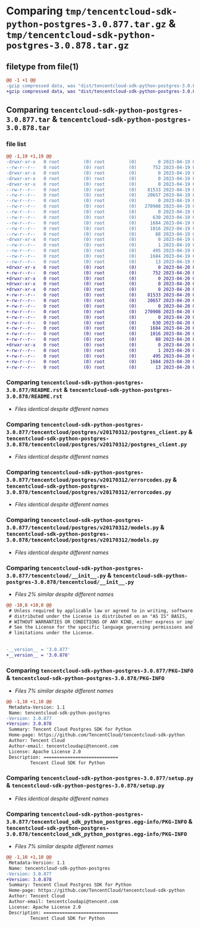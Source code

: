 # Comparing `tmp/tencentcloud-sdk-python-postgres-3.0.877.tar.gz` & `tmp/tencentcloud-sdk-python-postgres-3.0.878.tar.gz`

## filetype from file(1)

```diff
@@ -1 +1 @@
-gzip compressed data, was "dist/tencentcloud-sdk-python-postgres-3.0.877.tar", last modified: Wed Apr 19 09:26:11 2023, max compression
+gzip compressed data, was "dist/tencentcloud-sdk-python-postgres-3.0.878.tar", last modified: Thu Apr 20 00:39:23 2023, max compression
```

## Comparing `tencentcloud-sdk-python-postgres-3.0.877.tar` & `tencentcloud-sdk-python-postgres-3.0.878.tar`

### file list

```diff
@@ -1,19 +1,19 @@
-drwxr-xr-x   0 root         (0) root         (0)        0 2023-04-19 09:26:11.000000 tencentcloud-sdk-python-postgres-3.0.877/
--rw-r--r--   0 root         (0) root         (0)      752 2023-04-19 09:26:11.000000 tencentcloud-sdk-python-postgres-3.0.877/README.rst
-drwxr-xr-x   0 root         (0) root         (0)        0 2023-04-19 09:26:11.000000 tencentcloud-sdk-python-postgres-3.0.877/tencentcloud/
-drwxr-xr-x   0 root         (0) root         (0)        0 2023-04-19 09:26:11.000000 tencentcloud-sdk-python-postgres-3.0.877/tencentcloud/postgres/
-drwxr-xr-x   0 root         (0) root         (0)        0 2023-04-19 09:26:11.000000 tencentcloud-sdk-python-postgres-3.0.877/tencentcloud/postgres/v20170312/
--rw-r--r--   0 root         (0) root         (0)    81533 2023-04-19 09:26:11.000000 tencentcloud-sdk-python-postgres-3.0.877/tencentcloud/postgres/v20170312/postgres_client.py
--rw-r--r--   0 root         (0) root         (0)    20657 2023-04-19 09:26:11.000000 tencentcloud-sdk-python-postgres-3.0.877/tencentcloud/postgres/v20170312/errorcodes.py
--rw-r--r--   0 root         (0) root         (0)        0 2023-04-19 09:26:11.000000 tencentcloud-sdk-python-postgres-3.0.877/tencentcloud/postgres/v20170312/__init__.py
--rw-r--r--   0 root         (0) root         (0)   270908 2023-04-19 09:26:11.000000 tencentcloud-sdk-python-postgres-3.0.877/tencentcloud/postgres/v20170312/models.py
--rw-r--r--   0 root         (0) root         (0)        0 2023-04-19 09:26:11.000000 tencentcloud-sdk-python-postgres-3.0.877/tencentcloud/postgres/__init__.py
--rw-r--r--   0 root         (0) root         (0)      630 2023-04-19 09:26:11.000000 tencentcloud-sdk-python-postgres-3.0.877/tencentcloud/__init__.py
--rw-r--r--   0 root         (0) root         (0)     1684 2023-04-19 09:26:11.000000 tencentcloud-sdk-python-postgres-3.0.877/PKG-INFO
--rw-r--r--   0 root         (0) root         (0)     1016 2023-04-19 09:26:11.000000 tencentcloud-sdk-python-postgres-3.0.877/setup.py
--rw-r--r--   0 root         (0) root         (0)       88 2023-04-19 09:26:11.000000 tencentcloud-sdk-python-postgres-3.0.877/setup.cfg
-drwxr-xr-x   0 root         (0) root         (0)        0 2023-04-19 09:26:11.000000 tencentcloud-sdk-python-postgres-3.0.877/tencentcloud_sdk_python_postgres.egg-info/
--rw-r--r--   0 root         (0) root         (0)        1 2023-04-19 09:26:11.000000 tencentcloud-sdk-python-postgres-3.0.877/tencentcloud_sdk_python_postgres.egg-info/dependency_links.txt
--rw-r--r--   0 root         (0) root         (0)      495 2023-04-19 09:26:11.000000 tencentcloud-sdk-python-postgres-3.0.877/tencentcloud_sdk_python_postgres.egg-info/SOURCES.txt
--rw-r--r--   0 root         (0) root         (0)     1684 2023-04-19 09:26:11.000000 tencentcloud-sdk-python-postgres-3.0.877/tencentcloud_sdk_python_postgres.egg-info/PKG-INFO
--rw-r--r--   0 root         (0) root         (0)       13 2023-04-19 09:26:11.000000 tencentcloud-sdk-python-postgres-3.0.877/tencentcloud_sdk_python_postgres.egg-info/top_level.txt
+drwxr-xr-x   0 root         (0) root         (0)        0 2023-04-20 00:39:23.000000 tencentcloud-sdk-python-postgres-3.0.878/
+-rw-r--r--   0 root         (0) root         (0)      752 2023-04-20 00:39:23.000000 tencentcloud-sdk-python-postgres-3.0.878/README.rst
+drwxr-xr-x   0 root         (0) root         (0)        0 2023-04-20 00:39:23.000000 tencentcloud-sdk-python-postgres-3.0.878/tencentcloud/
+drwxr-xr-x   0 root         (0) root         (0)        0 2023-04-20 00:39:23.000000 tencentcloud-sdk-python-postgres-3.0.878/tencentcloud/postgres/
+drwxr-xr-x   0 root         (0) root         (0)        0 2023-04-20 00:39:23.000000 tencentcloud-sdk-python-postgres-3.0.878/tencentcloud/postgres/v20170312/
+-rw-r--r--   0 root         (0) root         (0)    81533 2023-04-20 00:39:23.000000 tencentcloud-sdk-python-postgres-3.0.878/tencentcloud/postgres/v20170312/postgres_client.py
+-rw-r--r--   0 root         (0) root         (0)    20657 2023-04-20 00:39:23.000000 tencentcloud-sdk-python-postgres-3.0.878/tencentcloud/postgres/v20170312/errorcodes.py
+-rw-r--r--   0 root         (0) root         (0)        0 2023-04-20 00:39:23.000000 tencentcloud-sdk-python-postgres-3.0.878/tencentcloud/postgres/v20170312/__init__.py
+-rw-r--r--   0 root         (0) root         (0)   270908 2023-04-20 00:39:23.000000 tencentcloud-sdk-python-postgres-3.0.878/tencentcloud/postgres/v20170312/models.py
+-rw-r--r--   0 root         (0) root         (0)        0 2023-04-20 00:39:23.000000 tencentcloud-sdk-python-postgres-3.0.878/tencentcloud/postgres/__init__.py
+-rw-r--r--   0 root         (0) root         (0)      630 2023-04-20 00:39:23.000000 tencentcloud-sdk-python-postgres-3.0.878/tencentcloud/__init__.py
+-rw-r--r--   0 root         (0) root         (0)     1684 2023-04-20 00:39:23.000000 tencentcloud-sdk-python-postgres-3.0.878/PKG-INFO
+-rw-r--r--   0 root         (0) root         (0)     1016 2023-04-20 00:39:23.000000 tencentcloud-sdk-python-postgres-3.0.878/setup.py
+-rw-r--r--   0 root         (0) root         (0)       88 2023-04-20 00:39:23.000000 tencentcloud-sdk-python-postgres-3.0.878/setup.cfg
+drwxr-xr-x   0 root         (0) root         (0)        0 2023-04-20 00:39:23.000000 tencentcloud-sdk-python-postgres-3.0.878/tencentcloud_sdk_python_postgres.egg-info/
+-rw-r--r--   0 root         (0) root         (0)        1 2023-04-20 00:39:23.000000 tencentcloud-sdk-python-postgres-3.0.878/tencentcloud_sdk_python_postgres.egg-info/dependency_links.txt
+-rw-r--r--   0 root         (0) root         (0)      495 2023-04-20 00:39:23.000000 tencentcloud-sdk-python-postgres-3.0.878/tencentcloud_sdk_python_postgres.egg-info/SOURCES.txt
+-rw-r--r--   0 root         (0) root         (0)     1684 2023-04-20 00:39:23.000000 tencentcloud-sdk-python-postgres-3.0.878/tencentcloud_sdk_python_postgres.egg-info/PKG-INFO
+-rw-r--r--   0 root         (0) root         (0)       13 2023-04-20 00:39:23.000000 tencentcloud-sdk-python-postgres-3.0.878/tencentcloud_sdk_python_postgres.egg-info/top_level.txt
```

### Comparing `tencentcloud-sdk-python-postgres-3.0.877/README.rst` & `tencentcloud-sdk-python-postgres-3.0.878/README.rst`

 * *Files identical despite different names*

### Comparing `tencentcloud-sdk-python-postgres-3.0.877/tencentcloud/postgres/v20170312/postgres_client.py` & `tencentcloud-sdk-python-postgres-3.0.878/tencentcloud/postgres/v20170312/postgres_client.py`

 * *Files identical despite different names*

### Comparing `tencentcloud-sdk-python-postgres-3.0.877/tencentcloud/postgres/v20170312/errorcodes.py` & `tencentcloud-sdk-python-postgres-3.0.878/tencentcloud/postgres/v20170312/errorcodes.py`

 * *Files identical despite different names*

### Comparing `tencentcloud-sdk-python-postgres-3.0.877/tencentcloud/postgres/v20170312/models.py` & `tencentcloud-sdk-python-postgres-3.0.878/tencentcloud/postgres/v20170312/models.py`

 * *Files identical despite different names*

### Comparing `tencentcloud-sdk-python-postgres-3.0.877/tencentcloud/__init__.py` & `tencentcloud-sdk-python-postgres-3.0.878/tencentcloud/__init__.py`

 * *Files 2% similar despite different names*

```diff
@@ -10,8 +10,8 @@
 # Unless required by applicable law or agreed to in writing, software
 # distributed under the License is distributed on an "AS IS" BASIS,
 # WITHOUT WARRANTIES OR CONDITIONS OF ANY KIND, either express or implied.
 # See the License for the specific language governing permissions and
 # limitations under the License.
 
 
-__version__ = '3.0.877'
+__version__ = '3.0.878'
```

### Comparing `tencentcloud-sdk-python-postgres-3.0.877/PKG-INFO` & `tencentcloud-sdk-python-postgres-3.0.878/PKG-INFO`

 * *Files 7% similar despite different names*

```diff
@@ -1,10 +1,10 @@
 Metadata-Version: 1.1
 Name: tencentcloud-sdk-python-postgres
-Version: 3.0.877
+Version: 3.0.878
 Summary: Tencent Cloud Postgres SDK for Python
 Home-page: https://github.com/TencentCloud/tencentcloud-sdk-python
 Author: Tencent Cloud
 Author-email: tencentcloudapi@tencent.com
 License: Apache License 2.0
 Description: ============================
         Tencent Cloud SDK for Python
```

### Comparing `tencentcloud-sdk-python-postgres-3.0.877/setup.py` & `tencentcloud-sdk-python-postgres-3.0.878/setup.py`

 * *Files identical despite different names*

### Comparing `tencentcloud-sdk-python-postgres-3.0.877/tencentcloud_sdk_python_postgres.egg-info/PKG-INFO` & `tencentcloud-sdk-python-postgres-3.0.878/tencentcloud_sdk_python_postgres.egg-info/PKG-INFO`

 * *Files 7% similar despite different names*

```diff
@@ -1,10 +1,10 @@
 Metadata-Version: 1.1
 Name: tencentcloud-sdk-python-postgres
-Version: 3.0.877
+Version: 3.0.878
 Summary: Tencent Cloud Postgres SDK for Python
 Home-page: https://github.com/TencentCloud/tencentcloud-sdk-python
 Author: Tencent Cloud
 Author-email: tencentcloudapi@tencent.com
 License: Apache License 2.0
 Description: ============================
         Tencent Cloud SDK for Python
```

